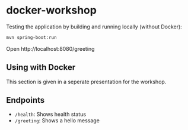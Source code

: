 # docker-workshop

Testing the application by building and running locally (without Docker):

```bash
mvn spring-boot:run
```

Open http://localhost:8080/greeting

## Using with Docker

This section is given in a seperate presentation for the workshop.

## Endpoints

- `/health`: Shows health status
- `/greeting`: Shows a hello message
